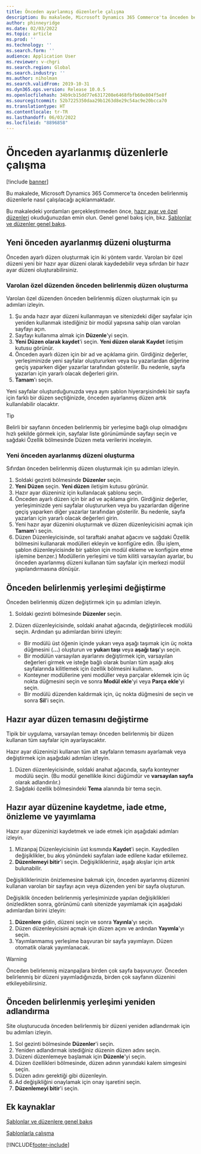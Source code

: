 ```yaml
---
title: Önceden ayarlanmış düzenlerle çalışma
description: Bu makalede, Microsoft Dynamics 365 Commerce'ta önceden belirlenmiş düzenlerle nasıl çalışılacağı açıklanmaktadır.
author: phinneyridge
ms.date: 02/03/2022
ms.topic: article
ms.prod: ''
ms.technology: ''
ms.search.form: ''
audience: Application User
ms.reviewer: v-chgri
ms.search.region: Global
ms.search.industry: ''
ms.author: niholman
ms.search.validFrom: 2019-10-31
ms.dyn365.ops.version: Release 10.0.5
ms.openlocfilehash: 34b9cb15dd77e6317208e6468fbfb60e804f5e8f
ms.sourcegitcommit: 52b7225350daa29b1263d8e29c54ac9e20bcca70
ms.translationtype: HT
ms.contentlocale: tr-TR
ms.lasthandoff: 06/03/2022
ms.locfileid: "8896858"
---
```

# <a name="work-with-preset-layouts"></a>Önceden ayarlanmış düzenlerle çalışma

[!include [banner](includes/banner.md)]

Bu makalede, Microsoft Dynamics 365 Commerce'ta önceden belirlenmiş düzenlerle nasıl çalışılacağı açıklanmaktadır.

Bu makaledeki yordamları gerçekleştirmeden önce, [hazır ayar ve özel düzenleri](templates-layouts-overview.md#preset-and-custom-layouts) okuduğunuzdan emin olun. Genel genel bakış için, bkz. [Şablonlar ve düzenler genel bakış](templates-layouts-overview.md).

## <a name="create-a-new-preset-layout"></a>Yeni önceden ayarlanmış düzeni oluşturma

Önceden ayarlı düzen oluşturmak için iki yöntem vardır. Varolan bir özel düzeni yeni bir hazır ayar düzeni olarak kaydedebilir veya sıfırdan bir hazır ayar düzeni oluşturabilirsiniz.

### <a name="create-a-preset-layout-from-an-existing-custom-layout"></a>Varolan özel düzenden önceden belirlenmiş düzen oluşturma

Varolan özel düzenden önceden belirlenmiş düzen oluşturmak için şu adımları izleyin.

1. Şu anda hazır ayar düzeni kullanmayan ve sitenizdeki diğer sayfalar için yeniden kullanmak istediğiniz bir modül yapısına sahip olan varolan sayfayı açın.
1. Sayfayı kullanıma almak için **Düzenle**'yi seçin.
1. **Yeni Düzen olarak kaydet**'i seçin. **Yeni düzen olarak Kaydet** iletişim kutusu görünür.
1. Önceden ayarlı düzen için bir ad ve açıklama girin. Girdiğiniz değerler, yerleşiminizde yeni sayfalar oluştururken veya bu yazarlardan diğerine geçiş yaparken diğer yazarlar tarafından gösterilir. Bu nedenle, sayfa yazarları için yararlı olacak değerleri girin.
1. **Tamam**'ı seçin.

Yeni sayfalar oluşturduğunuzda veya aynı şablon hiyerarşisindeki bir sayfa için farklı bir düzen seçtiğinizde, önceden ayarlanmış düzen artık kullanılabilir olacaktır.

> [!TIP]
> Belirli bir sayfanın önceden belirlenmiş bir yerleşime bağlı olup olmadığını hızlı şekilde görmek için, sayfalar liste görünümünde sayfayı seçin ve sağdaki Özellik bölmesinde Düzen meta verilerini inceleyin.

### <a name="create-a-new-preset-layout"></a>Yeni önceden ayarlanmış düzeni oluşturma

Sıfırdan önceden belirlenmiş düzen oluşturmak için şu adımları izleyin.

1. Soldaki gezinti bölmesinde **Düzenler** seçin.
1. **Yeni Düzen** seçin. **Yeni düzen** iletişim kutusu görünür.
1. Hazır ayar düzeniniz için kullanılacak şablonu seçin.
1. Önceden ayarlı düzen için bir ad ve açıklama girin. Girdiğiniz değerler, yerleşiminizde yeni sayfalar oluştururken veya bu yazarlardan diğerine geçiş yaparken diğer yazarlar tarafından gösterilir. Bu nedenle, sayfa yazarları için yararlı olacak değerleri girin.
1. Yeni hazır ayar düzenini oluşturmak ve düzen düzenleyicisini açmak için **Tamam**'ı seçin.
1. Düzen Düzenleyicisinde, sol taraftaki anahat ağacını ve sağdaki Özellik bölmesini kullanarak modülleri ekleyin ve konfigüre edin. (Bu işlem, şablon düzenleyicisinde bir şablon için modül ekleme ve konfigüre etme işlemine benzer.) Modüllerin yerleşimi ve tüm kilitli varsayılan ayarlar, bu önceden ayarlanmış düzeni kullanan tüm sayfalar için merkezi modül yapılandırmasına dönüşür.

## <a name="modify-a-preset-layout"></a>Önceden belirlenmiş yerleşimi değiştirme

Önceden belirlenmiş düzen değiştirmek için şu adımları izleyin.

1. Soldaki gezinti bölmesinde **Düzenler** seçin.
1. Düzen düzenleyicisinde, soldaki anahat ağacında, değiştirilecek modülü seçin. Ardından şu adımlardan birini izleyin:

    - Bir modülü üst öğenin içinde yukarı veya aşağı taşımak için üç nokta düğmesini (**...**) oluşturun ve **yukarı taşı** veya **aşağı taşı**'yı seçin.
    - Bir modülün varsayılan ayarlarını değiştirmek için, varsayılan değerleri girmek ve isteğe bağlı olarak bunları tüm aşağı akış sayfalarında kilitlemek için özellik bölmesini kullanın.
    - Konteyner modüllerine yeni modüller veya parçalar eklemek için üç nokta düğmesini seçin ve sonra **Modül ekle**'yi veya **Parça ekle**'yi seçin.
    - Bir modülü düzenden kaldırmak için, üç nokta düğmesini de seçin ve sonra **Sil**'i seçin.

## <a name="change-a-preset-layout-theme"></a>Hazır ayar düzen temasını değiştirme

Tipik bir uygulama, varsayılan temayı önceden belirlenmiş bir düzen kullanan tüm sayfalar için ayarlayacaktır.

Hazır ayar düzeninizi kullanan tüm alt sayfaların temasını ayarlamak veya değiştirmek için aşağıdaki adımları izleyin.

1. Düzen düzenleyicisinde, soldaki anahat ağacında, sayfa konteyner modülü seçin. (Bu modül genellikle ikinci düğümdür ve **varsayılan sayfa** olarak adlandırılır.)
1. Sağdaki özellik bölmesindeki **Tema** alanında bir tema seçin.

## <a name="save-check-in-preview-and-publish-a-preset-layout"></a>Hazır ayar düzenine kaydetme, iade etme, önizleme ve yayımlama

Hazır ayar düzeninizi kaydetmek ve iade etmek için aşağıdaki adımları izleyin.

1. Mizanpaj Düzenleyicisinin üst kısmında **Kaydet**'i seçin. Kaydedilen değişiklikler, bu akış yönündeki sayfaları iade edilene kadar etkilemez.
1. **Düzenlemeyi bitir**'i seçin. Değişiklikleriniz, aşağı akışlar için artık bulunabilir.

Değişikliklerinizin önizlemesine bakmak için, önceden ayarlanmış düzenini kullanan varolan bir sayfayı açın veya düzenden yeni bir sayfa oluşturun.

Değişiklik önceden belirlenmiş yerleşiminizde yapılan değişiklikleri önizledikten sonra, görünümü canlı sitenizde yayımlamak için aşağıdaki adımlardan birini izleyin:

1. **Düzenlere** gidin, düzeni seçin ve sonra **Yayınla**'yı seçin.
1. Düzen düzenleyicisini açmak için düzen açını ve ardından **Yayımla**'yı seçin.
1. Yayımlanmamış yerleşime başvuran bir sayfa yayımlayın. Düzen otomatik olarak yayımlanacak.

> [!WARNING]
> Önceden belirlenmiş mizanpajlara birden çok sayfa başvuruyor. Önceden belirlenmiş bir düzeni yayımladığınızda, birden çok sayfanın düzenini etkileyebilirsiniz.

## <a name="rename-a-preset-layout"></a>Önceden belirlenmiş yerleşimi yeniden adlandırma

Site oluşturucuda önceden belirlenmiş bir düzeni yeniden adlandırmak için bu adımları izleyin.

1. Sol gezinti bölmesinde **Düzenler**'i seçin.
1. Yeniden adlandırmak istediğiniz düzenin düzen adını seçin.
1. Düzeni düzenlemeye başlamak için **Düzenle**'yi seçin.
1. Düzen özellikleri bölmesinde, düzen adının yanındaki kalem simgesini seçin.
1. Düzen adını gerektiği gibi düzenleyin.
1. Ad değişikliğini onaylamak için onay işaretini seçin.
1. **Düzenlemeyi bitir**'i seçin.

## <a name="additional-resources"></a>Ek kaynaklar

[Şablonlar ve düzenlere genel bakış](templates-layouts-overview.md)

[Şablonlarla çalışma](work-with-templates.md)


[!INCLUDE[footer-include](../includes/footer-banner.md)]
